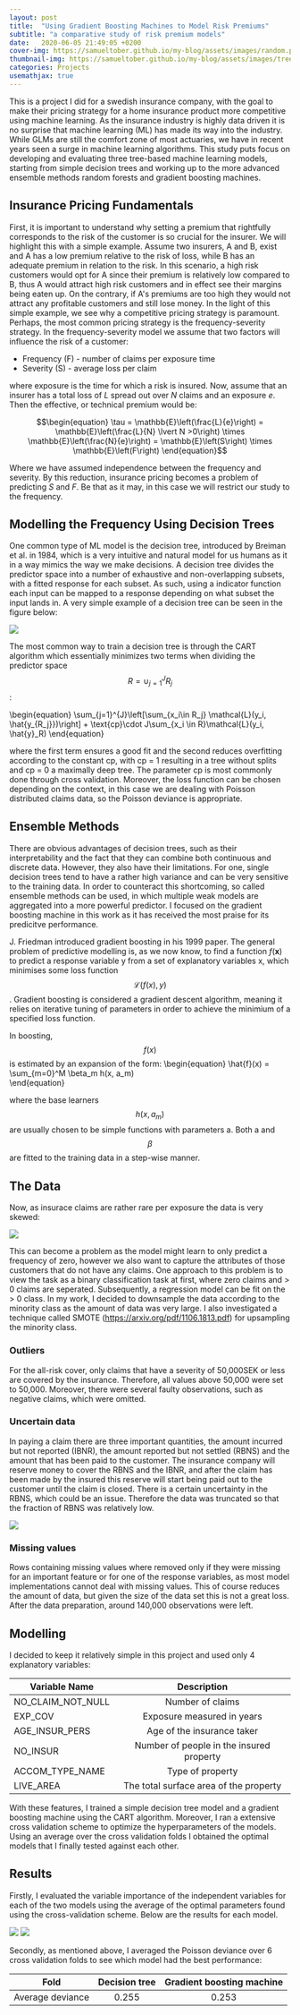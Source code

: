 ```yaml
---
layout: post
title:  "Using Gradient Boosting Machines to Model Risk Premiums"
subtitle: "a comparative study of risk premium models"
date:   2020-06-05 21:49:05 +0200
cover-img: https://samueltober.github.io/my-blog/assets/images/random.png
thumbnail-img: https://samueltober.github.io/my-blog/assets/images/tree.png
categories: Projects
usemathjax: true
---
```


This is a project I did for a swedish insurance company, with the goal to make their pricing strategy for a home insurance product more competitive using machine learning. As the insurance industry is highly data driven it is no surprise that machine learning (ML) has made its way into the industry. While GLMs are still the comfort zone of most actuaries, we have in recent years seen a surge in machine learning algorithms. This study puts focus on developing and evaluating three tree-based machine learning models, starting from simple decision trees and working up to the more advanced ensemble methods random forests and gradient boosting machines.

## Insurance Pricing Fundamentals
First, it is important to understand why setting a premium that rightfully corresponds to the risk of the customer is so crucial for the insurer. We will highlight this with a simple example. Assume two insurers, A and B, exist and A has a low premium relative to the risk of loss, while B has an adequate premium in relation to the risk. In this scenario, a high risk customers would opt for A since their premium is relatively low compared to B, thus A would attract high risk customers and in effect see their margins being eaten up. On the contrary, if A's premiums are too high they would not attract any profitable customers and still lose money. In the light of this simple example, we see why a competitive pricing strategy is paramount. Perhaps, the most common pricing strategy is the frequency-severity strategy. In the frequency-severity model we assume that two factors will influence the risk of a customer:

 * Frequency (F) - number of claims per exposure time
 * Severity (S) - average loss per claim

where exposure is the time for which a risk is insured. Now, assume that an insurer has a total loss of $L$ spread out over $N$ claims and an exposure $e$. Then the effective, or technical premium would be:

$$\begin{equation}
    \tau = \mathbb{E}\left(\frac{L}{e}\right) = \mathbb{E}\left(\frac{L}{N} \lvert N >0\right) \times \mathbb{E}\left(\frac{N}{e}\right) = \mathbb{E}\left(S\right) \times \mathbb{E}\left(F\right)
\end{equation}$$

Where we have assumed independence between the frequency and severity. By this reduction, insurance pricing becomes a problem of predicting $S$ and $F$. Be that as it may, in this case we will restrict our study to the frequency.

## Modelling the Frequency Using Decision Trees
One common type of ML model is the decision tree, introduced by Breiman et al. in 1984, which is a very intuitive and natural model for us humans as it in a way mimics the way we make decisions. A decision tree divides the predictor space into a number of exhaustive and non-overlapping subsets, with a fitted response for each subset. As such, using a indicator function each input can be mapped to a response depending on what subset the input lands in. A very simple example of a decision tree can be seen in the figure below:

<img src="https://samueltober.github.io/samuel-tober/images/Decision_tree_example.png" >

The most common way to train a decision tree is through the CART algorithm which essentially minimizes two terms when dividing the predictor space $$R = \cup_{j=1}^{J}R_j$$:

\begin{equation}
    \sum_{j=1}^{J}\left[\sum_{x_i\in R_j} \mathcal{L}(y_i, \hat{y_{R_j}})\right] + \text{cp}\cdot J\sum_{x_i \in R}\mathcal{L}(y_i, \hat{y}_R)
\end{equation}

where the first term ensures a good fit and the second reduces overfitting according to the constant cp, with cp = 1 resulting in a tree without splits and cp = 0 a maximally deep tree. The parameter cp is most commonly done through cross validation. Moreover, the loss function can be chosen depending on the context, in this case we are dealing with Poisson distributed claims data, so the Poisson deviance is appropriate.

## Ensemble Methods
There are obvious advantages of decision trees, such as their interpretability and the fact that they can combine both continuous and discrete data. However, they also have their limitations. For one, single decision trees tend to have a rather high variance and can be very sensitive to the training data.  In order to counteract this shortcoming, so called ensemble methods can be used, in which multiple weak models are aggregated into a more powerful predictor. I focused on the gradient boosting machine in this work as it has received the most praise for its predicitve performance. 

J. Friedman introduced gradient boosting in his 1999 paper. The general problem of predictive modelling is, as we now know, to find a function $f(\bm{x})$ to predict a response variable y from a set of explanatory variables x, which minimises some loss function $$\mathcal{L}(f(x), y)$$. Gradient boosting is considered a gradient descent algorithm, meaning it relies on iterative tuning of parameters in order to achieve the minimium of a specified loss function.

In boosting, $$f(x)$$ is estimated by an expansion of the form:
\begin{equation}
    \hat{f}(x) = \sum_{m=0}^M \beta_m h(x, a_m)        
\end{equation}

where the base learners $$h(x, a_m)$$ are usually chosen to be simple functions with parameters a. Both a and $$\beta$$ are fitted to the training data in a step-wise manner.

## The Data
Now, as insurace claims are rather rare per exposure the data is very skewed:

<img src="https://samueltober.github.io/samuel-tober/images/Number_of_claims.png" >

This can become a problem as the model might learn to only predict a frequency of zero, however we also want to capture the attributes of those customers that do not have any claims. One approach to this problem is to view the task as a binary classification task at first, where zero claims and > 0 claims are seperated. Subsequently, a regression model can be fit on the > 0 class. In my work, I decided to downsample the data according to the minority class as the amount of data was very large. I also investigated a technique called SMOTE (https://arxiv.org/pdf/1106.1813.pdf) for upsampling the minority class. 

### Outliers
For the all-risk cover, only claims that have a severity of 50,000SEK or less are covered by the insurance. Therefore, all values above 50,000 were set to 50,000. Moreover, there were several faulty observations, such as negative claims, which were omitted.

### Uncertain data
In paying a claim there are three important quantities, the amount incurred but not reported (IBNR), the amount reported but not settled (RBNS) and the amount that has been paid to the customer. The insurance company will reserve money to cover the RBNS and the IBNR, and after the claim has been made by the insured this reserve will start being paid out to the customer until the claim is closed. There is a certain uncertainty in the RBNS, which could be an issue. Therefore the data was truncated so that the fraction of RBNS was relatively low.

<img src="https://samueltober.github.io/samuel-tober/images/Insurance_period.png" >

### Missing values
Rows containing missing values where removed only if they were missing for an important feature or for one of the response variables, as most model implementations cannot deal with missing values. This of course reduces the amount of data, but given the size of the data set this is not a great loss. After the data preparation, around 140,000 observations were left.

## Modelling
I decided to keep it relatively simple in this project and used only 4 explanatory variables:

| Variable Name       | Description  |
| --------------------|:-------------:|
| NO_CLAIM_NOT_NULL   | Number of claims |
| EXP_COV             | Exposure measured in years      |
| AGE_INSUR_PERS      | Age of the insurance taker      |
| NO_INSUR            | Number of people in the insured property      |
| ACCOM_TYPE_NAME     | Type of property      |
| LIVE_AREA           | The total surface area of the property      |

With these features, I trained a simple decision tree model and a gradient boosting machine using the CART algorithm. Moreover, I ran a extensive cross validation scheme to optimize the hyperparameters of the models. Using an average over the cross validation folds I obtained the optimal models that I finally tested against each other. 

## Results
Firstly, I evaluated the variable importance of the independent variables for each of the two models using the average of the optimal parameters found using the cross-validation scheme. Below are the results for each model.

<img src="https://samueltober.github.io/samuel-tober/images/Var_imp_tree.png" >    
<img src="https://samueltober.github.io/samuel-tober/images/Var_imp_gbm.png" >

Secondly, as mentioned above, I averaged the Poisson deviance over 6 cross validation folds to see which model had the best performance:

| Fold                | Decision tree | Gradient boosting machine  |
| --------------------|:-------------:|  :-------------:           |
| Average deviance    | 0.255         | 0.253                      |


